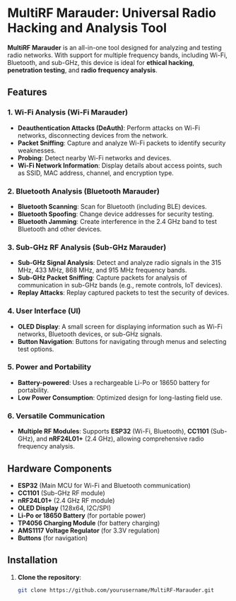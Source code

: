 # MultiRF Marauder: Universal Radio Hacking and Analysis Tool

**MultiRF Marauder** is an all-in-one tool designed for analyzing and testing radio networks. With support for multiple frequency bands, including Wi-Fi, Bluetooth, and sub-GHz, this device is ideal for **ethical hacking**, **penetration testing**, and **radio frequency analysis**.

## Features

### 1. **Wi-Fi Analysis (Wi-Fi Marauder)**
- **Deauthentication Attacks (DeAuth)**: Perform attacks on Wi-Fi networks, disconnecting devices from the network.
- **Packet Sniffing**: Capture and analyze Wi-Fi packets to identify security weaknesses.
- **Probing**: Detect nearby Wi-Fi networks and devices.
- **Wi-Fi Network Information**: Display details about access points, such as SSID, MAC address, channel, and encryption type.

### 2. **Bluetooth Analysis (Bluetooth Marauder)**
- **Bluetooth Scanning**: Scan for Bluetooth (including BLE) devices.
- **Bluetooth Spoofing**: Change device addresses for security testing.
- **Bluetooth Jamming**: Create interference in the 2.4 GHz band to test Bluetooth and other devices.

### 3. **Sub-GHz RF Analysis (Sub-GHz Marauder)**
- **Sub-GHz Signal Analysis**: Detect and analyze radio signals in the 315 MHz, 433 MHz, 868 MHz, and 915 MHz frequency bands.
- **Sub-GHz Packet Sniffing**: Capture packets for analysis of communication in sub-GHz bands (e.g., remote controls, IoT devices).
- **Replay Attacks**: Replay captured packets to test the security of devices.

### 4. **User Interface (UI)**
- **OLED Display**: A small screen for displaying information such as Wi-Fi networks, Bluetooth devices, or sub-GHz signals.
- **Button Navigation**: Buttons for navigating through menus and selecting test options.

### 5. **Power and Portability**
- **Battery-powered**: Uses a rechargeable Li-Po or 18650 battery for portability.
- **Low Power Consumption**: Optimized design for long-lasting field use.

### 6. **Versatile Communication**
- **Multiple RF Modules**: Supports **ESP32** (Wi-Fi, Bluetooth), **CC1101** (Sub-GHz), and **nRF24L01+** (2.4 GHz), allowing comprehensive radio frequency analysis.

## Hardware Components

- **ESP32** (Main MCU for Wi-Fi and Bluetooth communication)
- **CC1101** (Sub-GHz RF module)
- **nRF24L01+** (2.4 GHz RF module)
- **OLED Display** (128x64, I2C/SPI)
- **Li-Po or 18650 Battery** (for portable power)
- **TP4056 Charging Module** (for battery charging)
- **AMS1117 Voltage Regulator** (for 3.3V regulation)
- **Buttons** (for navigation)

## Installation

1. **Clone the repository**:
   ```bash
   git clone https://github.com/yourusername/MultiRF-Marauder.git
